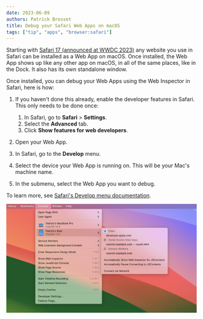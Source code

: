 ```yaml
---
date: 2023-06-09
authors: Patrick Brosset
title: Debug your Safari Web Apps on macOS
tags: ["tip", "apps", "browser:safari"]
---
```

Starting with [Safari 17 (announced at WWDC 2023)](https://webkit.org/blog/14205/news-from-wwdc23-webkit-features-in-safari-17-beta/) any website you use in Safari can be installed as a Web App on macOS. Once installed, the Web App shows up like any other app on macOS, in all of the same places, like in the Dock. It also has its own standalone window.

Once installed, you can debug your Web Apps using the Web Inspector in Safari, here is how:

1. If you haven't done this already, enable the developer features in Safari. This only needs to be done once:

   1. In Safari, go to **Safari** > **Settings**.
   1. Select the **Advanced** tab.
   1. Click **Show features for web developers**.

1. Open your Web App.
1. In Safari, go to the **Develop** menu.
1. Select the device your Web App is running on. This will be your Mac's machine name.
1. In the submenu, select the Web App you want to debug.

To learn more, see [Safari's Develop menu documentation](https://developer.apple.com/documentation/safari-developer-tools/develop-menu).

![The Develop menu in the Safari menu bar, showing different devices and debugging targets](../../assets/img/debug-safari-mac-webapps.png)
